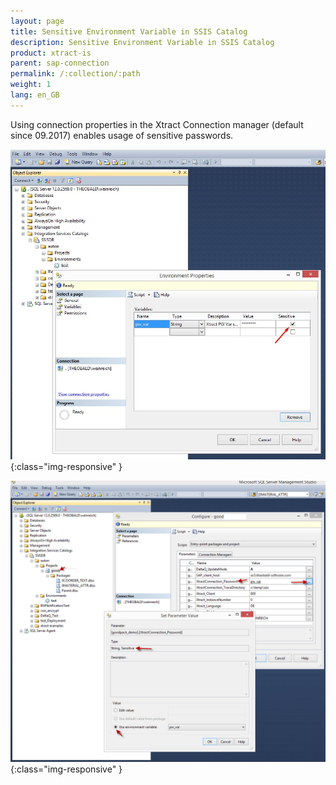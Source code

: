 ```yaml
---
layout: page
title: Sensitive Environment Variable in SSIS Catalog
description: Sensitive Environment Variable in SSIS Catalog
product: xtract-is
parent: sap-connection
permalink: /:collection/:path
weight: 1
lang: en_GB
---
```


Using connection properties in the Xtract Connection manager (default since 09.2017) enables usage of sensitive passwords.

![XIS_sensitive_variable_1](/img/content/XIS_sensitive_variable_1.jpg){:class="img-responsive" }

![XIS_sensitive_variable_1](/img/content/XIS_sensitive_variable_2.jpg){:class="img-responsive" }

